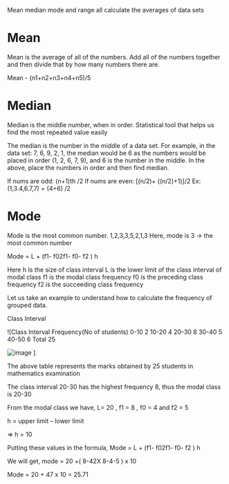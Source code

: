 Mean median mode and range all calculate the averages of data sets

# Mean
Mean is the average of all of the numbers.
Add all of the numbers together and then divide that by how many numbers there are.

Mean - (n1+n2+n3+n4+n5)/5

# Median
Median is the middle number, when in order.
Statistical tool that helps us find the most repeated value easily

The median is the number in the middle of a data set. For example, in the data set: 7, 6, 9, 2, 1, the median would be 6 as the numbers would be placed in order (1, 2, 6, 7, 9), and 6 is the number in the middle.
In the above, place the numbers in order and then find median.

If nums are odd: (n+1)th /2 
If nums are even: [(n/2)+ ((n/2)+1)]/2 
Ex: (1,3.4,6.7,7)  = (4+6) /2

# Mode
Mode is the most common number.
1,2,3,3,5,2,1,3
Here, mode is 3 -> the most common number

Mode = L + (f1-  f02f1-  f0-   f2 ) h

Here h Is the size of class interval
L is the lower limit of the class interval of modal class
f1  is the modal class frequency
f0 is the preceding class frequency 
f2 is the succeeding class frequency

Let us take an example to understand how to calculate the frequency of grouped data.

Class Interval

![Class Interval	Frequency(No of students)
0-10	2
10-20	4
20-30	8
30-40	5
40-50	6
Total	25

![image](https://github.com/InaArya/AIML_Notes/assets/95537907/782a1099-72c3-4d4a-a1bf-f085bd75c0fa)
]

The above table represents the marks obtained by 25 students in mathematics examination

The class interval 20-30 has the highest frequency 8, thus the modal class is 20-30

From the modal class we have, L= 20  , f1 = 8 , f0 = 4 and f2 = 5

h = upper limit – lower limit 

=>  h = 10 

Putting these values in the formula,  Mode = L + (f1-  f02f1-  f0-   f2 ) h

We will get, mode = 20 +( 8-42X 8-4-5  ) x 10

Mode = 20 + 47 x 10 =   25.71
